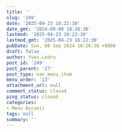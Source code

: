 ```yaml
---
title: ''
slug: '249'
date: '2025-04-23 18:22:30'
date_gmt: '2024-09-08 18:26:36'
lastmod: '2025-04-23 18:22:30'
lastmod_gmt: '2025-04-23 16:22:30'
pubDate: Sun, 08 Sep 2024 18:26:36 +0000
draft: false
author: Yves.Ledru
post_id: '249'
post_parent: '27'
post_type: nav_menu_item
menu_order: '13'
attachment_url: null
comment_status: closed
ping_status: closed
categories:
- Menu Accueil
tags: null
summary: ''
---
```



